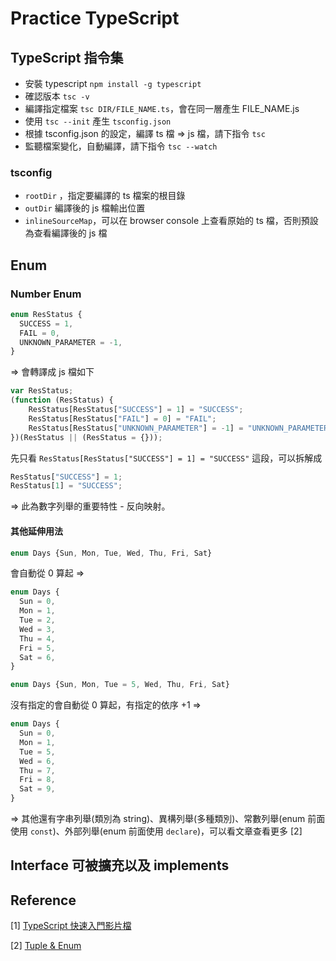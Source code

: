# Practice TypeScript



## TypeScript 指令集

- 安裝 typescript `npm install -g typescript`
- 確認版本 `tsc -v`
- 編譯指定檔案 `tsc DIR/FILE_NAME.ts`，會在同一層產生 FILE_NAME.js
- 使用 `tsc --init` 產生 `tsconfig.json` 
- 根據 tsconfig.json 的設定，編譯 ts 檔 => js 檔，請下指令 `tsc`
- 監聽檔案變化，自動編譯，請下指令 `tsc --watch`

### tsconfig
- `rootDir` ，指定要編譯的 ts 檔案的根目錄
- `outDir` 編譯後的 js 檔輸出位置
- `inlineSourceMap`，可以在 browser console 上查看原始的 ts 檔，否則預設為查看編譯後的 js 檔


## Enum
### Number Enum
```ts
enum ResStatus {
  SUCCESS = 1,
  FAIL = 0,
  UNKNOWN_PARAMETER = -1,
}
```
=> 會轉譯成 js 檔如下
```js
var ResStatus;
(function (ResStatus) {
    ResStatus[ResStatus["SUCCESS"] = 1] = "SUCCESS";
    ResStatus[ResStatus["FAIL"] = 0] = "FAIL";
    ResStatus[ResStatus["UNKNOWN_PARAMETER"] = -1] = "UNKNOWN_PARAMETER";
})(ResStatus || (ResStatus = {}));
```
先只看 `ResStatus[ResStatus["SUCCESS"] = 1] = "SUCCESS"` 這段，可以拆解成
```js
ResStatus["SUCCESS"] = 1;
ResStatus[1] = "SUCCESS";
```
=> 此為數字列舉的重要特性 - 反向映射。

#### 其他延伸用法
```ts
enum Days {Sun, Mon, Tue, Wed, Thu, Fri, Sat}
```
會自動從 0 算起
=> 
```ts
enum Days {
  Sun = 0,
  Mon = 1,
  Tue = 2,
  Wed = 3,
  Thu = 4,
  Fri = 5,
  Sat = 6,
}
```

```ts
enum Days {Sun, Mon, Tue = 5, Wed, Thu, Fri, Sat}
```
沒有指定的會自動從 0 算起，有指定的依序 +1
=> 
```ts
enum Days {
  Sun = 0,
  Mon = 1,
  Tue = 5,
  Wed = 6,
  Thu = 7,
  Fri = 8,
  Sat = 9,
}
```

=> 其他還有字串列舉(類別為 string)、異構列舉(多種類別)、常數列舉(enum 前面使用 `const`)、外部列舉(enum 前面使用 `declare`)，可以看文章查看更多 [2]


## Interface 可被擴充以及 implements

## Reference
[1] [TypeScript 快速入門影片檔](https://www.youtube.com/watch?app=desktop&fbclid=IwAR01F3Pw93Kzilc9VJsxORzfXNfWd2CAkd16Nn_9-hDO9Mb1_RGHnWio02U&v=GinkGJZBHIY&feature=youtu.be)

[2] [Tuple & Enum](https://ithelp.ithome.com.tw/articles/10221546)
